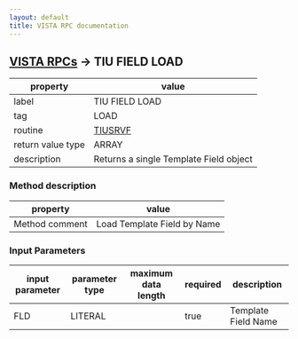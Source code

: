 ```yaml
---
layout: default
title: VISTA RPC documentation
---
```




## [VISTA RPCs](TableOfContent.md) &#8594; TIU FIELD LOAD 

 property | value 
--- | --- 
 label | TIU FIELD LOAD
 tag | LOAD
 routine | [TIUSRVF](http://code.osehra.org/dox/Routine_TIUSRVF_source.html)
 return value type | ARRAY
 description | Returns a single Template Field object


### Method description

 property | value 
--- | --- 
 Method comment | Load Template Field by Name

### Input Parameters

| input parameter | parameter type | maximum data length | required | description | 
| --- | --- | --- | --- | --- | 
| FLD | LITERAL |  | true | Template Field Name | 
